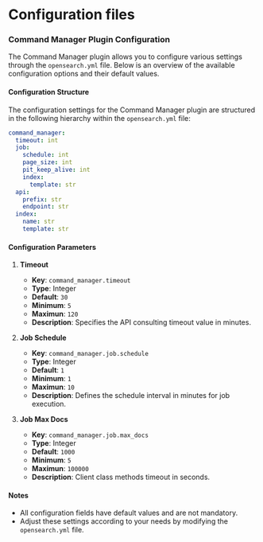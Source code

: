 # Configuration files


### Command Manager Plugin Configuration

The Command Manager plugin allows you to configure various settings through the `opensearch.yml` file. Below is an overview of the available configuration options and their default values.

#### Configuration Structure

The configuration settings for the Command Manager plugin are structured in the following hierarchy within the `opensearch.yml` file:

```yaml
command_manager:
  timeout: int
  job:
    schedule: int
    page_size: int
    pit_keep_alive: int
    index:
      template: str
  api:
    prefix: str
    endpoint: str
  index:
    name: str
    template: str
```

#### Configuration Parameters

1. **Timeout**
   - **Key**: `command_manager.timeout`
   - **Type**: Integer
   - **Default**: `30`
   - **Minimum**: `5`
   - **Maximun**: `120`
   - **Description**: Specifies the API consulting timeout value in minutes.

2. **Job Schedule**
   - **Key**: `command_manager.job.schedule`
   - **Type**: Integer
   - **Default**: `1`
   - **Minimum**: `1` 
   - **Maximun**: `10`
   - **Description**: Defines the schedule interval in minutes for job execution.

3. **Job Max Docs**
   - **Key**: `command_manager.job.max_docs`
   - **Type**: Integer
   - **Default**: `1000`
   - **Minimum**: `5`
   - **Maximun**: `100000`
   - **Description**: Client class methods timeout in seconds.

#### Notes
- All configuration fields have default values and are not mandatory.
- Adjust these settings according to your needs by modifying the `opensearch.yml` file.